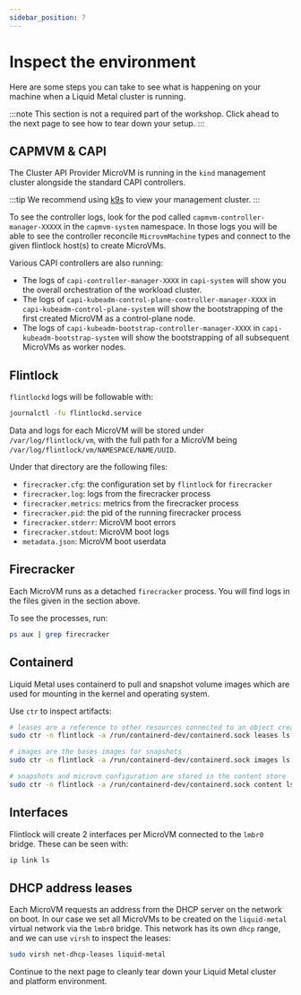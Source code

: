 ```yaml
---
sidebar_position: 7
---
```


# Inspect the environment

Here are some steps you can take to see what is happening on your machine when
a Liquid Metal cluster is running.

:::note
This section is not a required part of the workshop. Click ahead to the next page to see
how to tear down your setup.
:::

## CAPMVM & CAPI

The Cluster API Provider MicroVM is running in the `kind` management cluster alongside
the standard CAPI controllers.

:::tip
We recommend using [k9s][k9s] to view your management cluster.
:::

To see the controller logs, look for the pod called `capmvm-controller-manager-XXXXX` in
the `capmvm-system` namespace. In those logs you will be able to see the controller
reconcile `MicrovmMachine` types and connect to the given flintlock host(s) to
create MicroVMs.

Various CAPI controllers are also running:
- The logs of `capi-controller-manager-XXXX` in `capi-system` will show
  you the overall orchestration of the workload cluster.
- The logs of `capi-kubeadm-control-plane-controller-manager-XXXX` in `capi-kubeadm-control-plane-system`
  will show the bootstrapping of the first created MicroVM as a control-plane node.
- The logs of `capi-kubeadm-bootstrap-controller-manager-XXXX` in `capi-kubeadm-bootstrap-system`
  will show the bootstrapping of all subsequent MicroVMs as worker nodes.

## Flintlock

`flintlockd` logs will be followable with:

```bash
journalctl -fu flintlockd.service
```

Data and logs for each MicroVM will be stored under `/var/log/flintlock/vm`, with
the full path for a MicroVM being `/var/log/flintlock/vm/NAMESPACE/NAME/UUID`.

Under that directory are the following files:
- `firecracker.cfg`: the configuration set by `flintlock` for `firecracker`
- `firecracker.log`: logs from the firecracker process
- `firecracker.metrics`: metrics from the firecracker process
- `firecracker.pid`: the pid of the running firecracker process
- `firecracker.stderr`: MicroVM boot errors
- `firecracker.stdout`: MicroVM boot logs
- `metadata.json`: MicroVM boot userdata

## Firecracker

Each MicroVM runs as a detached `firecracker` process. You will find logs in the
files given in the section above.

To see the processes, run:

```bash
ps aux | grep firecracker
```

## Containerd

Liquid Metal uses containerd to pull and snapshot volume images which are used
for mounting in the kernel and operating system.

Use `ctr` to inspect artifacts:

```bash
# leases are a reference to other resources connected to an object created by a client
sudo ctr -n flintlock -a /run/containerd-dev/containerd.sock leases ls

# images are the bases images for snapshots
sudo ctr -n flintlock -a /run/containerd-dev/containerd.sock images ls

# snapshots and microvm configuration are stored in the content store
sudo ctr -n flintlock -a /run/containerd-dev/containerd.sock content ls
```

## Interfaces

Flintlock will create 2 interfaces per MicroVM connected to the `lmbr0` bridge.
These can be seen with:

```bash
ip link ls
```

## DHCP address leases

Each MicroVM requests an address from the DHCP server on the network on boot.
In our case we set all MicroVMs to be created on the `liquid-metal` virtual
network via the `lmbr0` bridge. This network has its own `dhcp` range, and
we can use `virsh` to inspect the leases:

```bash
sudo virsh net-dhcp-leases liquid-metal
```

Continue to the next page to cleanly tear down your Liquid Metal cluster and platform environment.

[k9s]: https://k9scli.io/
